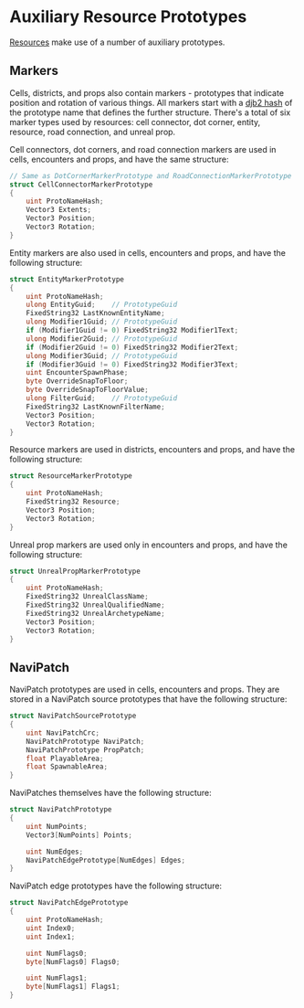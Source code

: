 # Auxiliary Resource Prototypes

[Resources](./Resources.md) make use of a number of auxiliary prototypes.

## Markers

Cells, districts, and props also contain markers - prototypes that indicate position and rotation of various things. All markers start with a [djb2 hash](https://theartincode.stanis.me/008-djb2/) of the prototype name that defines the further structure. There's a total of six marker types used by resources: cell connector, dot corner, entity, resource, road connection, and unreal prop.

Cell connectors, dot corners, and road connection markers are used in cells, encounters and props, and have the same structure:

```csharp
// Same as DotCornerMarkerPrototype and RoadConnectionMarkerPrototype
struct CellConnectorMarkerPrototype 
{
    uint ProtoNameHash;
    Vector3 Extents;
    Vector3 Position;
    Vector3 Rotation;
}
```

Entity markers are also used in cells, encounters and props, and have the following structure:

```csharp
struct EntityMarkerPrototype
{
    uint ProtoNameHash;
    ulong EntityGuid;    // PrototypeGuid
    FixedString32 LastKnownEntityName;
    ulong Modifier1Guid; // PrototypeGuid
    if (Modifier1Guid != 0) FixedString32 Modifier1Text;
    ulong Modifier2Guid; // PrototypeGuid
    if (Modifier2Guid != 0) FixedString32 Modifier2Text;
    ulong Modifier3Guid; // PrototypeGuid
    if (Modifier3Guid != 0) FixedString32 Modifier3Text;
    uint EncounterSpawnPhase;
    byte OverrideSnapToFloor;
    byte OverrideSnapToFloorValue;
    ulong FilterGuid;    // PrototypeGuid
    FixedString32 LastKnownFilterName;
    Vector3 Position;
    Vector3 Rotation;
}
```

Resource markers are used in districts, encounters and props, and have the following structure:

```csharp
struct ResourceMarkerPrototype
{
    uint ProtoNameHash;
    FixedString32 Resource;
    Vector3 Position;
    Vector3 Rotation;
}
```

Unreal prop markers are used only in encounters and props, and have the following structure:

```csharp
struct UnrealPropMarkerPrototype
{
    uint ProtoNameHash;
    FixedString32 UnrealClassName;
    FixedString32 UnrealQualifiedName;
    FixedString32 UnrealArchetypeName;
    Vector3 Position;
    Vector3 Rotation;
}
```

## NaviPatch

NaviPatch prototypes are used in cells, encounters and props. They are stored in a NaviPatch source prototypes that have the following structure:

```csharp
struct NaviPatchSourcePrototype
{
    uint NaviPatchCrc;
    NaviPatchPrototype NaviPatch;
    NaviPatchPrototype PropPatch;
    float PlayableArea;
    float SpawnableArea;
}
```

NaviPatches themselves have the following structure:

```csharp
struct NaviPatchPrototype
{
    uint NumPoints;
    Vector3[NumPoints] Points;

    uint NumEdges;
    NaviPatchEdgePrototype[NumEdges] Edges;
}
```

NaviPatch edge prototypes have the following structure:

```csharp
struct NaviPatchEdgePrototype
{
    uint ProtoNameHash;
    uint Index0;
    uint Index1;

    uint NumFlags0;
    byte[NumFlags0] Flags0;

    uint NumFlags1;
    byte[NumFlags1] Flags1;
}
```
